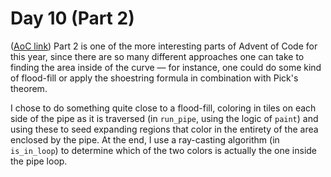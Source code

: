 # Day 10 (Part 2)
([AoC link](https://adventofcode.com/2023/day/10))
Part 2 is one of the more interesting parts of Advent of Code for this year, since there are so many different approaches one can take to finding the area inside of the curve — for instance, one could do some kind of flood-fill or apply the shoestring formula in combination with Pick's theorem. 

I chose to do something quite close to a flood-fill, coloring in tiles on each side of the pipe as it is traversed (in `run_pipe`, using the logic of `paint`) and using these to seed expanding regions that color in the entirety of the area enclosed by the pipe. At the end, I use a ray-casting algorithm (in `is_in_loop`) to determine which of the two colors is actually the one inside the pipe loop.